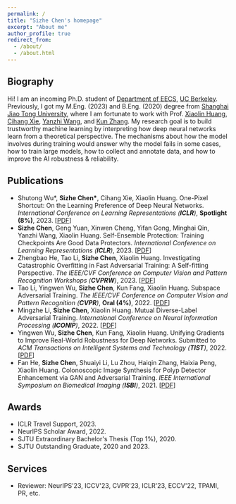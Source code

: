 ```yaml
---
permalink: /
title: "Sizhe Chen's homepage"
excerpt: "About me"
author_profile: true
redirect_from: 
  - /about/
  - /about.html
---
```


  
Biography
------
Hi! I am an incoming Ph.D. student of [Department of EECS](https://eecs.berkeley.edu), [UC Berkeley](https://www.berkeley.edu). Previously, I got my M.Eng. (2023) and B.Eng. (2020) degree from [Shanghai Jiao Tong University](http://en.sjtu.edu.cn), where I am fortunate to work with Prof. [Xiaolin Huang](http://www.pami.sjtu.edu.cn/en/xiaolin), [Cihang Xie](https://cihangxie.github.io), [Yanzhi Wang](https://web.northeastern.edu/yanzhiwang), and [Kun Zhang](http://www.andrew.cmu.edu/user/kunz1/index.html). My research goal is to build trustworthy machine learning by interpreting how deep neural networks learn from a theoretical perspective. The mechanisms about how the model involves during training would answer why the model fails in some cases, how to train large models, how to collect and annotate data, and how to improve the AI robustness & reliability.

Publications
------

+ Shutong Wu\*, **Sizhe Chen\***, Cihang Xie, Xiaolin Huang. One-Pixel Shortcut: On the Learning Preference of Deep Neural Networks. *International Conference on Learning Representations (**ICLR**)*, **Spotlight (8%)**, 2023. [[PDF](https://openreview.net/forum?id=p7G8t5FVn2h)]
+ **Sizhe Chen**, Geng Yuan, Xinwen Cheng, Yifan Gong, Minghai Qin, Yanzhi Wang, Xiaolin Huang. Self-Ensemble Protection: Training Checkpoints Are Good Data Protectors. *International Conference on Learning Representations (**ICLR**)*, 2023. [[PDF](https://openreview.net/forum?id=9MO7bjoAfIA)]
+ Zhengbao He, Tao Li, **Sizhe Chen**, Xiaolin Huang. Investigating Catastrophic Overfitting in Fast Adversarial Training: A Self-fitting Perspective. *The IEEE/CVF Conference on Computer Vision and Pattern Recognition Workshops (**CVPRW**)*, 2023. [[PDF](https://arxiv.org/abs/2302.11963)]
+ Tao Li, Yingwen Wu, **Sizhe Chen**, Kun Fang, Xiaolin Huang. Subspace Adversarial Training. *The IEEE/CVF Conference on Computer Vision and Pattern Recognition (**CVPR**)*, **Oral (4%)**, 2022. [[PDF](https://openaccess.thecvf.com/content/CVPR2022/html/Li_Subspace_Adversarial_Training_CVPR_2022_paper)]
+ Mingzhe Li, **Sizhe Chen**, Xiaolin Huang. Mutual Diverse-Label Adversarial Training. *International Conference on Neural Information Processing (**ICONIP**)*, 2022. [[PDF](https://link.springer.com/chapter/10.1007/978-3-031-30105-6_6)]
+ Yingwen Wu, **Sizhe Chen**, Kun Fang, Xiaolin Huang. Unifying Gradients to Improve Real-World Robustness for Deep Networks. Submitted to *ACM Transactions on Intelligent Systems and Technology (**TIST**)*, 2022. [[PDF](http://arxiv.org/abs/2208.06228)]
+ Fan He, **Sizhe Chen**, Shuaiyi Li, Lu Zhou, Haiqin Zhang, Haixia Peng, Xiaolin Huang. Colonoscopic Image Synthesis for Polyp Detector Enhancement via GAN and Adversarial Training. *IEEE International Symposium on Biomedical Imaging (**ISBI**)*, 2021. [[PDF](https://ieeexplore.ieee.org/abstract/document/9434050)]

Awards
------
+ ICLR Travel Support, 2023.
+ NeurIPS Scholar Award, 2022.
+ SJTU Extraordinary Bachelor's Thesis (Top 1%), 2020.
+ SJTU Outstanding Graduate, 2020 and 2023.


Services
------
+ Reviewer: NeurIPS'23, ICCV'23, CVPR'23, ICLR'23, ECCV'22, TPAMI, PR, etc.
